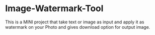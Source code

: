 # Image-Watermark-Tool
This is a MINI project that take text or image  as input and apply it as watermark on your Photo and gives download option for output image.
